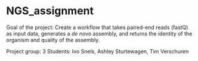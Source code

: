 # NGS_assignment

Goal of the project:
  Create a workflow that takes paired-end reads (fastQ) as input data, generates a _de novo_ assembly, and returns the identity of the organism and quality of the assembly.

Project group: 3
Students: Ivo Snels, Ashley Sturtewagen, Tim Verschuren

